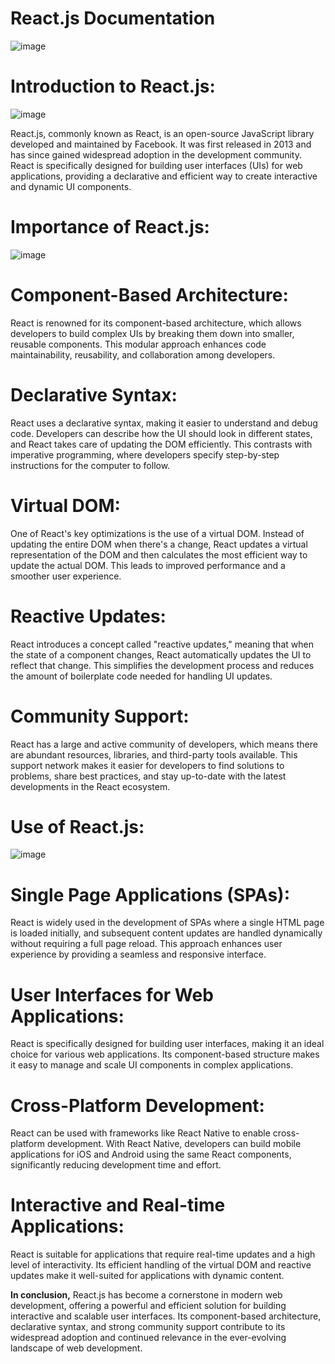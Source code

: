 # React.js Documentation 
![image](https://github.com/SnowScriptWinterOfCode/Technical_Writing/assets/103628960/448f91e6-531a-4917-a34b-51236269e4b9)

# Introduction to React.js:
![image](https://github.com/SnowScriptWinterOfCode/Technical_Writing/assets/103628960/528ecabe-e4f0-4c37-9057-be4c422d5265)

React.js, commonly known as React, is an open-source JavaScript library developed and maintained by Facebook. It was first released in 2013 and has since gained widespread adoption in the development community. React is specifically designed for building user interfaces (UIs) for web applications, providing a declarative and efficient way to create interactive and dynamic UI components.

# Importance of React.js:
![image](https://github.com/SnowScriptWinterOfCode/Technical_Writing/assets/103628960/87a723b7-afc1-450e-8904-91579c57cf64)

# Component-Based Architecture:
React is renowned for its component-based architecture, which allows developers to build complex UIs by breaking them down into smaller, reusable components. This modular approach enhances code maintainability, reusability, and collaboration among developers.

# Declarative Syntax:
React uses a declarative syntax, making it easier to understand and debug code. Developers can describe how the UI should look in different states, and React takes care of updating the DOM efficiently. This contrasts with imperative programming, where developers specify step-by-step instructions for the computer to follow.

# Virtual DOM:
One of React's key optimizations is the use of a virtual DOM. Instead of updating the entire DOM when there's a change, React updates a virtual representation of the DOM and then calculates the most efficient way to update the actual DOM. This leads to improved performance and a smoother user experience.

# Reactive Updates: 
React introduces a concept called "reactive updates," meaning that when the state of a component changes, React automatically updates the UI to reflect that change. This simplifies the development process and reduces the amount of boilerplate code needed for handling UI updates.

# Community Support:
React has a large and active community of developers, which means there are abundant resources, libraries, and third-party tools available. This support network makes it easier for developers to find solutions to problems, share best practices, and stay up-to-date with the latest developments in the React ecosystem.

# Use of React.js:
![image](https://github.com/SnowScriptWinterOfCode/Technical_Writing/assets/103628960/919d4942-8a40-4542-893a-633128f19b19)

# Single Page Applications (SPAs):
React is widely used in the development of SPAs where a single HTML page is loaded initially, and subsequent content updates are handled dynamically without requiring a full page reload. This approach enhances user experience by providing a seamless and responsive interface.

# User Interfaces for Web Applications:
React is specifically designed for building user interfaces, making it an ideal choice for various web applications. Its component-based structure makes it easy to manage and scale UI components in complex applications.

# Cross-Platform Development:
React can be used with frameworks like React Native to enable cross-platform development. With React Native, developers can build mobile applications for iOS and Android using the same React components, significantly reducing development time and effort.

# Interactive and Real-time Applications: 
React is suitable for applications that require real-time updates and a high level of interactivity. Its efficient handling of the virtual DOM and reactive updates make it well-suited for applications with dynamic content.

**In conclusion,** React.js has become a cornerstone in modern web development, offering a powerful and efficient solution for building interactive and scalable user interfaces. Its component-based architecture, declarative syntax, and strong community support contribute to its widespread adoption and continued relevance in the ever-evolving landscape of web development.
